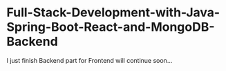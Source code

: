# Full-Stack-Development-with-Java-Spring-Boot-React-and-MongoDB-Backend
I just finish Backend part for Frontend will continue soon...
